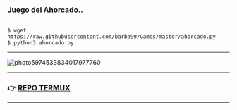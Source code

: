 ### Juego del Ahorcado..


```

$ wget https://raw.githubusercontent.com/barba99/Games/master/ahorcado.py 
$ python3 ahorcado.py

```

<hr>

![photo5974533834017977760](https://user-images.githubusercontent.com/80227002/112637968-07cea880-8e3f-11eb-9380-e298e09f692e.jpg)
  
  

<hr>

### :point_right: [REPO TERMUX](https://yanlimeng.github.io/TERMUX)

<hr>


